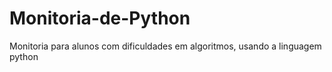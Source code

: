 # Monitoria-de-Python
Monitoria para alunos com dificuldades em algoritmos, usando a linguagem python 
